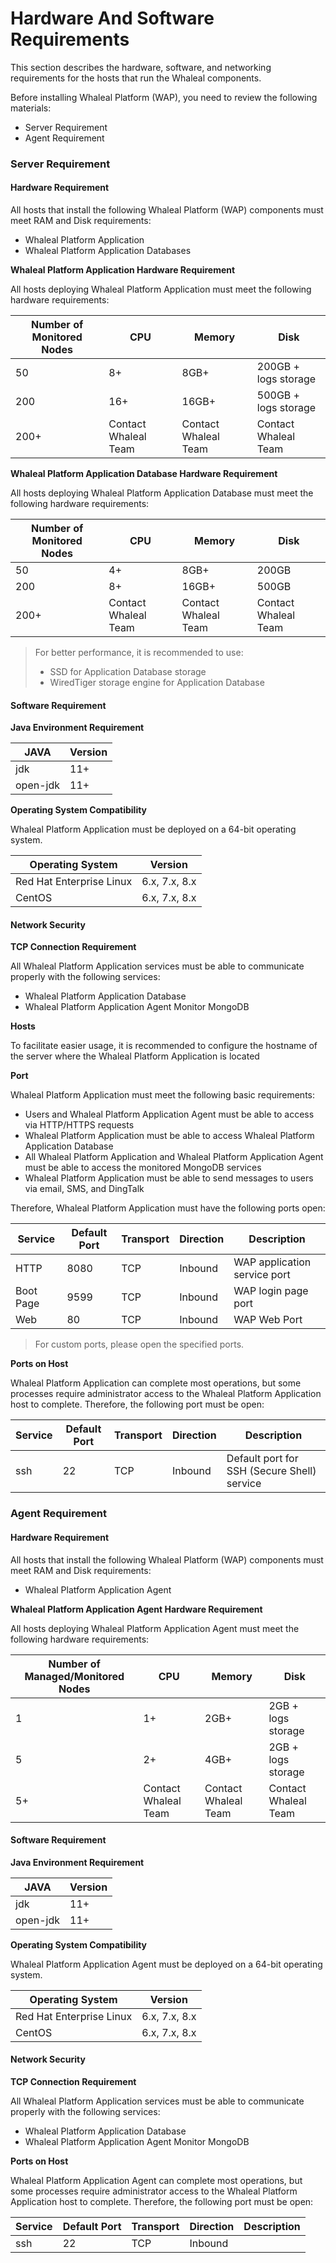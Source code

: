# Hardware And Software Requirements

This section describes the hardware, software, and networking requirements for the hosts that run the Whaleal components.

Before installing Whaleal Platform (WAP), you need to review the following materials:
- Server Requirement
- Agent Requirement

### Server Requirement

#### Hardware Requirement

All hosts that install the following Whaleal Platform (WAP) components must meet RAM and Disk requirements:

* Whaleal Platform Application
* Whaleal Platform Application Databases

**Whaleal Platform Application Hardware Requirement**

All hosts deploying Whaleal Platform Application must meet the following hardware requirements:

| Number of Monitored Nodes | CPU                  | Memory               | Disk                 |
| ------------------------- | -------------------- | -------------------- | -------------------- |
| 50                        | 8+                   | 8GB+                 | 200GB + logs storage |
| 200                       | 16+                  | 16GB+                | 500GB + logs storage |
| 200+                      | Contact Whaleal Team | Contact Whaleal Team | Contact Whaleal Team |

**Whaleal Platform Application Database Hardware Requirement**

All hosts deploying Whaleal Platform Application Database must meet the following hardware requirements:

| Number of Monitored Nodes | CPU                  | Memory               | Disk                 |
| ------------------------- | -------------------- | -------------------- | -------------------- |
| 50                        | 4+                   | 8GB+                 | 200GB                |
| 200                       | 8+                   | 16GB+                | 500GB                |
| 200+                      | Contact Whaleal Team | Contact Whaleal Team | Contact Whaleal Team |

> For better performance, it is recommended to use:
>
> * SSD for Application Database storage
> * WiredTiger storage engine for Application Database

#### Software Requirement

**Java Environment Requirement**

| JAVA     | Version |
| -------- | ------- |
| jdk      | 11+     |
| open-jdk | 11+     |

**Operating System Compatibility**

Whaleal Platform Application must be deployed on a 64-bit operating system.

| Operating System         | Version       |
| ------------------------ | ------------- |
| Red Hat Enterprise Linux | 6.x, 7.x, 8.x |
| CentOS                   | 6.x, 7.x, 8.x |

#### Network Security

**TCP Connection Requirement**

All Whaleal Platform Application services must be able to communicate properly with the following services:

* Whaleal Platform Application Database
* Whaleal Platform Application Agent Monitor MongoDB

**Hosts**

To facilitate easier usage, it is recommended to configure the hostname of the server where the Whaleal Platform Application is located

**Port**

Whaleal Platform Application must meet the following basic requirements:

* Users and Whaleal Platform Application Agent must be able to access via HTTP/HTTPS requests
* Whaleal Platform Application must be able to access Whaleal Platform Application Database
* All Whaleal Platform Application and Whaleal Platform Application Agent must be able to access the monitored MongoDB services
* Whaleal Platform Application must be able to send messages to users via email, SMS, and DingTalk

Therefore, Whaleal Platform Application must have the following ports open:

| Service   | Default Port | Transport | Direction | Description                  |
| --------- | ------------ | --------- | --------- | ---------------------------- |
| HTTP      | 8080         | TCP       | Inbound   | WAP application service port |
| Boot Page | 9599         | TCP       | Inbound   | WAP login page port          |
| Web       | 80           | TCP       | Inbound   | WAP Web Port                 |

> For custom ports, please open the specified ports.

**Ports on Host**

Whaleal Platform Application can complete most operations, but some processes require administrator access to the Whaleal Platform Application host to complete. Therefore, the following port must be open:

| Service | Default Port | Transport | Direction | Description                                 |
| ------- | ------------ | --------- | --------- | ------------------------------------------- |
| ssh     | 22           | TCP       | Inbound   | Default port for SSH (Secure Shell) service |

### Agent Requirement

#### Hardware Requirement

All hosts that install the following Whaleal Platform (WAP) components must meet RAM and Disk requirements:

* Whaleal Platform Application Agent

**Whaleal Platform Application Agent Hardware Requirement**

All hosts deploying Whaleal Platform Application Agent must meet the following hardware requirements:

| Number of Managed/Monitored Nodes | CPU                  | Memory               | Disk                 |
| --------------------------------- | -------------------- | -------------------- | -------------------- |
| 1                                 | 1+                   | 2GB+                 | 2GB + logs storage   |
| 5                                 | 2+                   | 4GB+                 | 2GB + logs storage   |
| 5+                                | Contact Whaleal Team | Contact Whaleal Team | Contact Whaleal Team |

#### Software Requirement

**Java Environment Requirement**

| JAVA     | Version |
| -------- | ------- |
| jdk      | 11+     |
| open-jdk | 11+     |

**Operating System Compatibility**

Whaleal Platform Application Agent must be deployed on a 64-bit operating system.

| Operating System         | Version       |
| ------------------------ | ------------- |
| Red Hat Enterprise Linux | 6.x, 7.x, 8.x |
| CentOS                   | 6.x, 7.x, 8.x |

#### Network Security

**TCP Connection Requirement**

All Whaleal Platform Application services must be able to communicate properly with the following services:

* Whaleal Platform Application Database
* Whaleal Platform Application Agent Monitor MongoDB

**Ports on Host**

Whaleal Platform Application Agent can complete most operations, but some processes require administrator access to the Whaleal Platform Application host to complete. Therefore, the following port must be open:

| Service | Default Port | Transport | Direction | Description |
| ------- | ------------ | --------- | --------- | ----------- |
| ssh     | 22           | TCP       | Inbound   |             |